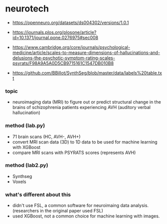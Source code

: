 # neurotech
- https://openneuro.org/datasets/ds004302/versions/1.0.1


- https://journals.plos.org/plosone/article?id=10.1371/journal.pone.0276975#sec008


- https://www.cambridge.org/core/journals/psychological-medicine/article/scales-to-measure-dimensions-of-hallucinations-and-delusions-the-psychotic-symptom-rating-scales-psyrats/F98A9A5A0D5CB9715161C1547DB010B8


- https://github.com/BBillot/SynthSeg/blob/master/data/labels%20table.txt

### topic

- neuroimaging data (MRI) to figure out or predict structural change in the brains of schizophrenia patients experiencing AVH (auditory verbal hallucination)

### method (lab.py)

- 71 brain scans (HC, AVH-, AVH+)
- convert MRI scan data (3D) to 1D data to be used for machine learning with XGBoost
- compare MRI scans with PSYRATS scores (represents AVH)

### method (lab2.py)
- Synthseg
- Voxels


### what's different about this
- didn't use FSL, a common software for neuroimaing data analysis. (researchers in the original paper used FSL)
- used XGBoost, not a common choice for machine learning with images.
